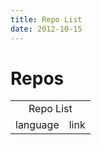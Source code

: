 ```yaml
---
title: Repo List
date: 2012-10-15
---
```


# Repos

<div align="center">
    <table>
    <tr>
        <td colspan="2" align="center">Repo List</td>
    </tr>
    <tr>
        <td align="center">language</td>
        <td align="center">link</td>
    </tr>
    </table>

</div>
